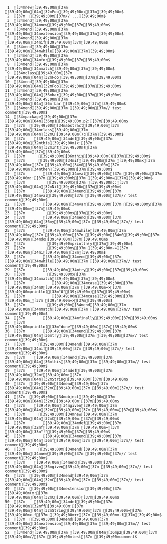      1	[34mnew[39;49;00m[37m [39;49;00m[04m[32mFoo[39;49;00m:[37m[39;49;00m$
     2	[37m  [39;49;00m[37m// ...[39;49;00m$
     3	[34mend[39;49;00m[37m [39;49;00m[34mnew[39;49;00m[37m[39;49;00m$
     4	[34mend[39;49;00m[37m [39;49;00m[34mextension[39;49;00m[37m[39;49;00m$
     5	[34mend[39;49;00m[37m [39;49;00m[34mif[39;49;00m[37m[39;49;00m$
     6	[34mend[39;49;00m[37m [39;49;00m[34mwhile[39;49;00m[37m[39;49;00m$
     7	[34mend[39;49;00m[37m [39;49;00m[34mfor[39;49;00m[37m[39;49;00m$
     8	[34mend[39;49;00m[37m [39;49;00m[34mmatch[39;49;00m[37m[39;49;00m$
     9	[34mclass[39;49;00m[37m [39;49;00m[04m[32mFoo[39;49;00m[37m[39;49;00m$
    10	[34mend[39;49;00m[37m [39;49;00m[04m[32mFoo[39;49;00m[37m[39;49;00m$
    11	[34mend[39;49;00m[37m [39;49;00m[04m[36mbar[39;49;00m[37m[39;49;00m$
    12	[34mend[39;49;00m[37m [39;49;00m[04m[36m`bar`[39;49;00m[37m[39;49;00m$
    13	[34mend[39;49;00m[37m [39;49;00m[37m// test comment[39;49;00m$
    14	[34mpackage[39;49;00m[37m [39;49;00m[04m[36mp1[39;49;00m.p2:[37m[39;49;00m$
    15	[37m  [39;49;00m[34mabstract[39;49;00m[37m [39;49;00m[34mclass[39;49;00m[37m [39;49;00m[04m[32mC[39;49;00m():[37m[39;49;00m$
    16	[37m    [39;49;00m[34mdef[39;49;00m[37m [39;49;00m[32mthis[39;49;00m(x:[37m [39;49;00m[04m[32mInt[39;49;00m)[37m [39;49;00m=[37m[39;49;00m$
    17	[37m      [39;49;00m[36mthis[39;49;00m()[37m[39;49;00m$
    18	[37m      [39;49;00m[34mif[39;49;00m[37m [39;49;00mx[37m [39;49;00m>[37m [39;49;00m[34m0[39;49;00m[37m [39;49;00m[34mthen[39;49;00m[37m[39;49;00m$
    19	[37m        [39;49;00m[34mval[39;49;00m[37m [39;49;00ma[37m [39;49;00m::[37m [39;49;00mb[37m [39;49;00m=[37m[39;49;00m$
    20	[37m          [39;49;00mx[37m [39;49;00m::[37m [39;49;00m[04m[32mNil[39;49;00m[37m[39;49;00m$
    21	[37m        [39;49;00m[34mend[39;49;00m[37m [39;49;00m[34mval[39;49;00m[37m [39;49;00m[37m// test comment[39;49;00m$
    22	[37m        [39;49;00m[34mvar[39;49;00m[37m [39;49;00my[37m [39;49;00m=[37m[39;49;00m$
    23	[37m          [39;49;00mx[37m[39;49;00m$
    24	[37m        [39;49;00m[34mend[39;49;00m[37m [39;49;00m[04m[36my[39;49;00m[37m [39;49;00m[37m// test comment[39;49;00m$
    25	[37m        [39;49;00m[34mwhile[39;49;00m[37m [39;49;00my[37m [39;49;00m>[37m [39;49;00m[34m0[39;49;00m[37m [39;49;00m[34mdo[39;49;00m[37m[39;49;00m$
    26	[37m          [39;49;00mprintln(y)[37m[39;49;00m$
    27	[37m          [39;49;00my[37m [39;49;00m-=[37m [39;49;00m[34m1[39;49;00m[37m[39;49;00m$
    28	[37m        [39;49;00m[34mend[39;49;00m[37m [39;49;00m[34mwhile[39;49;00m[37m [39;49;00m[37m// test comment[39;49;00m$
    29	[37m        [39;49;00m[34mtry[39;49;00m[37m[39;49;00m$
    30	[37m          [39;49;00mx[37m [39;49;00m[34mmatch[39;49;00m[37m[39;49;00m$
    31	[37m            [39;49;00m[34mcase[39;49;00m[37m [39;49;00m[34m0[39;49;00m[37m [39;49;00m=>[37m [39;49;00mprintln([33m"0"[39;49;00m)[37m[39;49;00m$
    32	[37m            [39;49;00m[34mcase[39;49;00m[37m [39;49;00m_[37m [39;49;00m=>[37m[39;49;00m$
    33	[37m          [39;49;00m[34mend[39;49;00m[37m [39;49;00m[34mmatch[39;49;00m[37m [39;49;00m[37m// test comment[39;49;00m$
    34	[37m        [39;49;00m[34mfinally[39;49;00m[37m[39;49;00m$
    35	[37m          [39;49;00mprintln([33m"done"[39;49;00m)[37m[39;49;00m$
    36	[37m        [39;49;00m[34mend[39;49;00m[37m [39;49;00m[04m[36mtry[39;49;00m[37m [39;49;00m[37m// test comment[39;49;00m$
    37	[37m      [39;49;00m[34mend[39;49;00m[37m [39;49;00m[34mif[39;49;00m[37m [39;49;00m[37m// test comment[39;49;00m$
    38	[37m    [39;49;00m[34mend[39;49;00m[37m [39;49;00m[04m[36mthis[39;49;00m[37m [39;49;00m[37m// test comment[39;49;00m$
    39	[37m    [39;49;00m[34mdef[39;49;00m[37m [39;49;00m[32mf[39;49;00m:[37m [39;49;00m[04m[32mString[39;49;00m[37m[39;49;00m$
    40	[37m  [39;49;00m[34mend[39;49;00m[37m [39;49;00m[04m[32mC[39;49;00m[37m [39;49;00m[37m// test comment[39;49;00m$
    41	[37m  [39;49;00m[34mobject[39;49;00m[37m [39;49;00m[04m[32mC[39;49;00m:[37m[39;49;00m$
    42	[37m    [39;49;00m[34mgiven[39;49;00m[37m [39;49;00m[04m[32mC[39;49;00m[37m [39;49;00m=[37m[39;49;00m$
    43	[37m      [39;49;00m[34mnew[39;49;00m[37m [39;49;00m[04m[32mC[39;49;00m:[37m[39;49;00m$
    44	[37m        [39;49;00m[34mdef[39;49;00m[37m [39;49;00m[32mf[39;49;00m[37m [39;49;00m=[37m [39;49;00m[33m"!"[39;49;00m[37m[39;49;00m$
    45	[37m        [39;49;00m[34mend[39;49;00m[37m [39;49;00m[04m[36mf[39;49;00m[37m [39;49;00m[37m// test comment[39;49;00m$
    46	[37m      [39;49;00m[34mend[39;49;00m[37m [39;49;00m[34mnew[39;49;00m[37m [39;49;00m[37m// test comment[39;49;00m$
    47	[37m    [39;49;00m[34mend[39;49;00m[37m [39;49;00m[04m[36mgiven[39;49;00m[37m [39;49;00m[37m// test comment[39;49;00m$
    48	[37m  [39;49;00m[34mend[39;49;00m[37m [39;49;00m[04m[32mC[39;49;00m[37m [39;49;00m[37m// test comment[39;49;00m$
    49	[37m  [39;49;00m[34mextension[39;49;00m[37m [39;49;00m(x:[37m [39;49;00m[04m[32mC[39;49;00m)[37m[39;49;00m$
    50	[37m    [39;49;00m[34mdef[39;49;00m[37m [39;49;00m[32mff[39;49;00m:[37m [39;49;00m[04m[32mString[39;49;00m[37m [39;49;00m=[37m [39;49;00mx.f[37m [39;49;00m++[37m [39;49;00mx.f[37m[39;49;00m$
    51	[37m  [39;49;00m[34mend[39;49;00m[37m [39;49;00m[34mextension[39;49;00m[37m [39;49;00m[37m// test comment[39;49;00m$
    52	[34mend[39;49;00m[37m [39;49;00m[04m[36mp2[39;49;00m[37m [39;49;00m//[37m [39;49;00mtest[37m [39;49;00mcomment$
